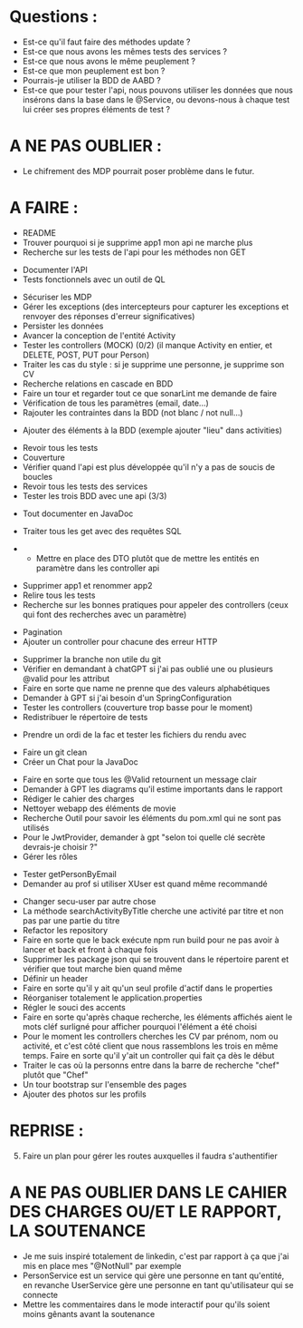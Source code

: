 # Questions :
+ Est-ce qu'il faut faire des méthodes update ?
+ Est-ce que nous avons les mêmes tests des services ?
+ Est-ce que nous avons le même peuplement ?
+ Est-ce que mon peuplement est bon ?
+ Pourrais-je utiliser la BDD de AABD ?
+ Est-ce que pour tester l'api, nous pouvons utiliser les données que nous insérons dans la base dans le @Service, ou 
devons-nous à chaque test lui créer ses propres éléments de test ?

# A NE PAS OUBLIER :
- Le chifrement des MDP pourrait poser problème dans le futur.

# A FAIRE :
+ README
+ Trouver pourquoi si je supprime app1 mon api ne marche plus
+ Recherche sur les tests de l'api pour les méthodes non GET
- Documenter l'API
- Tests fonctionnels avec un outil de QL
+ Sécuriser les MDP
+ Gérer les exceptions (des intercepteurs pour capturer les exceptions et renvoyer des réponses d'erreur significatives)
+ Persister les données
+ Avancer la conception de l'entité Activity 
+ Tester les controllers (MOCK) (0/2) (il manque Activity en entier, et DELETE, POST, PUT pour Person)
+ Traiter les cas du style : si je supprime une personne, je supprime son CV
+ Recherche relations en cascade en BDD
+ Faire un tour et regarder tout ce que sonarLint me demande de faire 
+ Vérification de tous les paramètres (email, date...)
+ Rajouter les contraintes dans la BDD (not blanc / not null...)
- Ajouter des éléments à la BDD (exemple ajouter "lieu" dans activities)
+ Revoir tous les tests
+ Couverture
+ Vérifier quand l'api est plus développée qu'il n'y a pas de soucis de boucles
+ Revoir tous les tests des services
+ Tester les trois BDD avec une api (3/3)
* Tout documenter en JavaDoc 
+ Traiter tous les get avec des requêtes SQL
- - Mettre en place des DTO plutôt que de mettre les entités en paramètre dans les controller api
+ Supprimer app1 et renommer app2 
+ Relire tous les tests 
+ Recherche sur les bonnes pratiques pour appeler des controllers (ceux qui font des recherches avec un paramètre)
- Pagination
- Ajouter un controller pour chacune des erreur HTTP
+ Supprimer la branche non utile du git
+ Vérifier en demandant à chatGPT si j'ai pas oublié une ou plusieurs @valid pour les attribut
+ Faire en sorte que name ne prenne que des valeurs alphabétiques
+ Demander à GPT si j'ai besoin d'un SpringConfiguration
+ Tester les controllers (couverture trop basse pour le moment)
+ Redistribuer le répertoire de tests
- Prendre un ordi de la fac et tester les fichiers du rendu avec
+ Faire un git clean
+ Créer un Chat pour la JavaDoc
- Faire en sorte que tous les @Valid retournent un message clair
- Demander à GPT les diagrams qu'il estime importants dans le rapport 
- Rédiger le cahier des charges
- Nettoyer webapp des éléments de movie
- Recherche Outil pour savoir les éléments du pom.xml qui ne sont pas utilisés
- Pour le JwtProvider, demander à gpt "selon toi quelle clé secrète devrais-je choisir ?"
- Gérer les rôles
+ Tester getPersonByEmail
+ Demander au prof si utiliser XUser est quand même recommandé
- Changer secu-user par autre chose
- La méthode searchActivityByTitle cherche une activité par titre et non pas par une partie du titre
- Refactor les repository
- Faire en sorte que le back exécute npm run build pour ne pas avoir à lancer et back et front à chaque fois 
- Supprimer les package json qui se trouvent dans le répertoire parent et vérifier que tout marche bien quand même 
- Définir un header
- Faire en sorte qu'il y ait qu'un seul profile d'actif dans le properties
- Réorganiser totalement le application.properties
- Régler le souci des accents 
- Faire en sorte qu'après chaque recherche, les éléments affichés aient le mots cléf surligné pour afficher pourquoi l'élément a été choisi
- Pour le moment les controllers cherches les CV par prénom, nom ou activité, et c'est côté client que nous rassemblons les trois en même temps. Faire en sorte qu'il y'ait un controller qui fait ça dès le début
- Traiter le cas où la personns entre dans la barre de recherche "chef" plutôt que "Chef"
- Un tour bootstrap sur l'ensemble des pages
- Ajouter des photos sur les profils 

# REPRISE :

5. Faire un plan pour gérer les routes auxquelles il faudra s'authentifier


# A NE PAS OUBLIER DANS LE CAHIER DES CHARGES OU/ET LE RAPPORT, LA SOUTENANCE
- Je me suis inspiré totalement de linkedin, c'est par rapport à ça que j'ai mis en place mes "@NotNull" par exemple
- PersonService est un service qui gère une personne en tant qu'entité, en revanche UserService gère une personne en tant qu'utilisateur qui se connecte
- Mettre les commentaires dans le mode interactif pour qu'ils soient moins gênants avant la soutenance